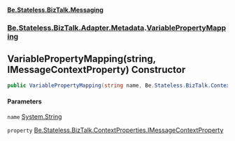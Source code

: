 #### [Be.Stateless.BizTalk.Messaging](README.md 'README')
### [Be.Stateless.BizTalk.Adapter.Metadata](Be.Stateless.BizTalk.Adapter.Metadata.md 'Be.Stateless.BizTalk.Adapter.Metadata').[VariablePropertyMapping](VariablePropertyMapping.md 'Be.Stateless.BizTalk.Adapter.Metadata.VariablePropertyMapping')

## VariablePropertyMapping(string, IMessageContextProperty) Constructor

```csharp
public VariablePropertyMapping(string name, Be.Stateless.BizTalk.ContextProperties.IMessageContextProperty property);
```
#### Parameters

<a name='Be.Stateless.BizTalk.Adapter.Metadata.VariablePropertyMapping.VariablePropertyMapping(string,Be.Stateless.BizTalk.ContextProperties.IMessageContextProperty).name'></a>

`name` [System.String](https://docs.microsoft.com/en-us/dotnet/api/System.String 'System.String')

<a name='Be.Stateless.BizTalk.Adapter.Metadata.VariablePropertyMapping.VariablePropertyMapping(string,Be.Stateless.BizTalk.ContextProperties.IMessageContextProperty).property'></a>

`property` [Be.Stateless.BizTalk.ContextProperties.IMessageContextProperty](https://docs.microsoft.com/en-us/dotnet/api/Be.Stateless.BizTalk.ContextProperties.IMessageContextProperty 'Be.Stateless.BizTalk.ContextProperties.IMessageContextProperty')
